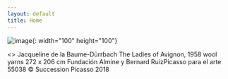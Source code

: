 ```yaml
---
layout: default
title: Home
---
```


![image](https://user-images.githubusercontent.com/41255076/152647890-303abacd-e07f-4a32-a2d3-92908f6fd0f5.png){: width="100" height="100"}

<>
Jacqueline de la Baume-Dürrbach The Ladies of Avignon, 1958 wool yarns 272 x 206 cm Fundación Almine y Bernard RuizPicasso para el arte 55038 © Succession Picasso 2018
